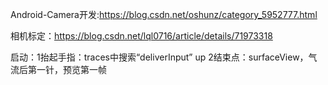 Android-Camera开发:https://blog.csdn.net/oshunz/category_5952777.html

相机标定：https://blog.csdn.net/lql0716/article/details/71973318

启动：1抬起手指：traces中搜索“deliverInput” up
2结束点：surfaceView，气流后第一针，预览第一帧

